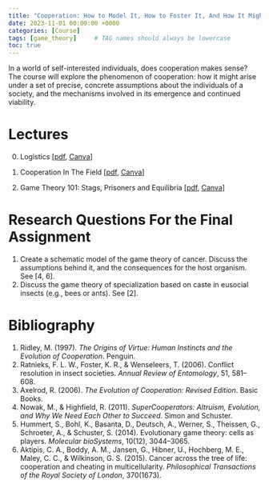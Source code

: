 ```yaml
---
title: "Cooperation: How to Model It, How to Foster It, And How It Might Have Emerged"
date: 2023-11-01 00:00:00 +0000
categories: [Course]
tags: [game_theory]     # TAG names should always be lowercase
toc: true
---
```



In a world of self-interested individuals, does cooperation makes sense? 
The course will explore the phenomenon of cooperation: 
how it might arise under a set of precise, concrete assumptions about the individuals of a society, 
and the mechanisms involved in its emergence and continued viability. 

# Lectures

0. Logistics
    [[pdf](/content/teaching/2023-cooperation/00-logistics.pdf), 
    [Canva](https://www.canva.com/design/DAFzA6JrgdI/WGwicFy9WZYGk8KlyB20oA/edit?utm_content=DAFzA6JrgdI&utm_campaign=designshare&utm_medium=link2&utm_source=sharebutton)]

1. Cooperation In The Field 
    [[pdf](/content/teaching/2023-cooperation/01-cooperation-in-the-field.pdf), 
    [Canva](https://www.canva.com/design/DAFx_KtEq_U/0mEIhNleZhJVPCfz1A1ytA/edit?utm_content=DAFx_KtEq_U&utm_campaign=designshare&utm_medium=link2&utm_source=sharebutton)]

2. Game Theory 101: Stags, Prisoners and Equilibria
    [[pdf](/content/teaching/2023-cooperation/02-game-theory-101.pdf), 
    [Canva](https://www.canva.com/design/DAFzOKO9X-M/6sjGgFbUhCDo7TcOBSSl_Q/edit?utm_content=DAFzOKO9X-M&utm_campaign=designshare&utm_medium=link2&utm_source=sharebutton)]

# Research Questions For the Final Assignment
1. Create a schematic model of the game theory of cancer. Discuss the assumptions behind it, and the consequences for
    the host organism. See [4, 6].
2. Discuss the game theory of specialization based on caste in eusocial insects (e.g., bees or ants). See [2].

# Bibliography
1. Ridley, M. (1997). *The Origins of Virtue: Human Instincts and the Evolution of Cooperation*. Penguin.
2. Ratnieks, F. L. W., Foster, K. R., & Wenseleers, T. (2006). Conflict resolution in insect societies. *Annual Review of Entomology*, 51, 581–608.
3. Axelrod, R. (2006). *The Evolution of Cooperation: Revised Edition*. Basic Books.
4. Nowak, M., & Highfield, R. (2011). *SuperCooperators: Altruism, Evolution, and Why We Need Each Other to Succeed*. Simon and Schuster.
5. Hummert, S., Bohl, K., Basanta, D., Deutsch, A., Werner, S., Theissen, G., Schroeter, A., & Schuster, S. (2014). Evolutionary game theory: cells as players. *Molecular bioSystems*, 10(12), 3044–3065.
6. Aktipis, C. A., Boddy, A. M., Jansen, G., Hibner, U., Hochberg, M. E., Maley, C. C., & Wilkinson, G. S. (2015). Cancer across the tree of life: cooperation and cheating in multicellularity. *Philosophical Transactions of the Royal Society of London*, 370(1673).
